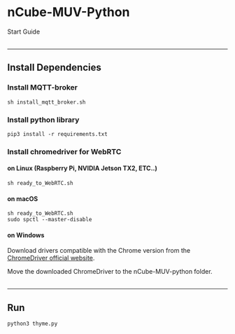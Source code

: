 # nCube-MUV-Python

Start Guide
<br /><br />
***
## Install Dependencies
### Install MQTT-broker
    sh install_mqtt_broker.sh

### Install python library
    pip3 install -r requirements.txt


### Install chromedriver for WebRTC
#### on Linux (Raspberry Pi, NVIDIA Jetson TX2, ETC..)
    sh ready_to_WebRTC.sh

#### on macOS
    sh ready_to_WebRTC.sh
    sudo spctl --master-disable

#### on Windows 

Download drivers compatible with the Chrome version from the [ChromeDriver official website](https://chromedriver.chromium.org/downloads).

Move the downloaded ChromeDriver to the nCube-MUV-python folder.
<br /><br />
***
## Run
    python3 thyme.py
